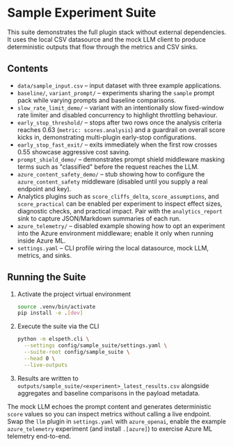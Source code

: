 # Sample Experiment Suite

This suite demonstrates the full plugin stack without external dependencies.
It uses the local CSV datasource and the mock LLM client to produce deterministic
outputs that flow through the metrics and CSV sinks.

## Contents
- `data/sample_input.csv` – input dataset with three example applications.
- `baseline/`, `variant_prompt/` – experiments sharing the `sample` prompt pack
  while varying prompts and baseline comparisons.
- `slow_rate_limit_demo/` – variant with an intentionally slow fixed-window rate
  limiter and disabled concurrency to highlight throttling behaviour.
- `early_stop_threshold/` – stops after two rows once the analysis criteria
  reaches 0.63 (`metric: scores.analysis`) and a guardrail on overall score
  kicks in, demonstrating multi-plugin early-stop configurations.
- `early_stop_fast_exit/` – exits immediately when the first row crosses 0.55
  showcase aggressive cost saving.
- `prompt_shield_demo/` – demonstrates prompt shield middleware masking terms
  such as "classified" before the request reaches the LLM.
- `azure_content_safety_demo/` – stub showing how to configure the
  `azure_content_safety` middleware (disabled until you supply a real
  endpoint and key).
- Analytics plugins such as `score_cliffs_delta`, `score_assumptions`, and
  `score_practical` can be enabled per experiment to inspect effect sizes,
  diagnostic checks, and practical impact. Pair with the `analytics_report`
  sink to capture JSON/Markdown summaries of each run.
- `azure_telemetry/` – disabled example showing how to opt an experiment into
  the Azure environment middleware; enable it only when running inside Azure ML.
- `settings.yaml` – CLI profile wiring the local datasource, mock LLM, metrics,
  and sinks.

## Running the Suite
1. Activate the project virtual environment
   ```bash
   source .venv/bin/activate
   pip install -e .[dev]
   ```
2. Execute the suite via the CLI
   ```bash
   python -m elspeth.cli \
     --settings config/sample_suite/settings.yaml \
     --suite-root config/sample_suite \
     --head 0 \
     --live-outputs
   ```
3. Results are written to `outputs/sample_suite/<experiment>_latest_results.csv`
   alongside aggregates and baseline comparisons in the payload metadata.

The mock LLM echoes the prompt content and generates deterministic `score`
values so you can inspect metrics without calling a live endpoint. Swap the
`llm` plugin in `settings.yaml` with `azure_openai`, enable the example
`azure_telemetry` experiment (and install `.[azure]`) to exercise Azure ML
telemetry end-to-end.
